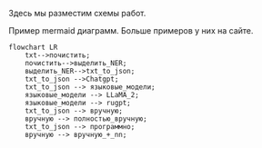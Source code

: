 Здесь мы разместим схемы работ.

Пример mermaid диаграмм. Больше примеров у них на сайте. 

```mermaid
flowchart LR
    txt-->почистить;
    почистить-->выделить_NER;
    выделить_NER-->txt_to_json;
    txt_to_json -->Chatgpt;
    txt_to_json --> языковые_модели;
    языковые_модели --> LLaMA_2;
    языковые_модели --> rugpt;
    txt_to_json --> вручную;
    вручную --> полностью_вручную;
    txt_to_json --> программно;
    вручную --> вручную_+_nn;

```
